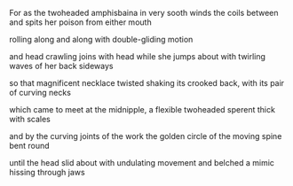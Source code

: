 For as the twoheaded amphisbaina in very sooth winds the coils between and spits her poison from either mouth

rolling along and along with double-gliding motion

and head crawling joins with head while she jumps about with twirling waves of her back sideways

so that magnificent necklace twisted shaking its crooked back, with its pair of curving necks

which came to meet at the midnipple, a flexible twoheaded sperent thick with scales

and by the curving joints of the work the golden circle of the moving spine bent round

until the head slid about with undulating movement and belched a mimic hissing through jaws
